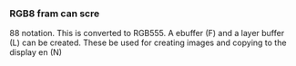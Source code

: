 

### RGB8 fram can scre

88 notation. This is converted to RGB555. A ebuffer (F) and a layer buffer (L) can be created. These be used for creating images and copying to the display en (N)